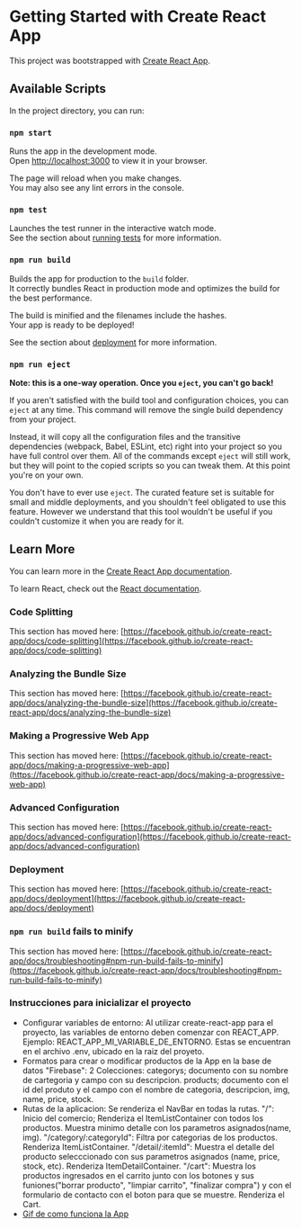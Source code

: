 # Getting Started with Create React App

This project was bootstrapped with [Create React App](https://github.com/facebook/create-react-app).

## Available Scripts

In the project directory, you can run:

### `npm start`

Runs the app in the development mode.\
Open [http://localhost:3000](http://localhost:3000) to view it in your browser.

The page will reload when you make changes.\
You may also see any lint errors in the console.

### `npm test`

Launches the test runner in the interactive watch mode.\
See the section about [running tests](https://facebook.github.io/create-react-app/docs/running-tests) for more information.

### `npm run build`

Builds the app for production to the `build` folder.\
It correctly bundles React in production mode and optimizes the build for the best performance.

The build is minified and the filenames include the hashes.\
Your app is ready to be deployed!

See the section about [deployment](https://facebook.github.io/create-react-app/docs/deployment) for more information.

### `npm run eject`

**Note: this is a one-way operation. Once you `eject`, you can't go back!**

If you aren't satisfied with the build tool and configuration choices, you can `eject` at any time. This command will remove the single build dependency from your project.

Instead, it will copy all the configuration files and the transitive dependencies (webpack, Babel, ESLint, etc) right into your project so you have full control over them. All of the commands except `eject` will still work, but they will point to the copied scripts so you can tweak them. At this point you're on your own.

You don't have to ever use `eject`. The curated feature set is suitable for small and middle deployments, and you shouldn't feel obligated to use this feature. However we understand that this tool wouldn't be useful if you couldn't customize it when you are ready for it.

## Learn More

You can learn more in the [Create React App documentation](https://facebook.github.io/create-react-app/docs/getting-started).

To learn React, check out the [React documentation](https://reactjs.org/).

### Code Splitting

This section has moved here: [https://facebook.github.io/create-react-app/docs/code-splitting](https://facebook.github.io/create-react-app/docs/code-splitting)

### Analyzing the Bundle Size

This section has moved here: [https://facebook.github.io/create-react-app/docs/analyzing-the-bundle-size](https://facebook.github.io/create-react-app/docs/analyzing-the-bundle-size)

### Making a Progressive Web App

This section has moved here: [https://facebook.github.io/create-react-app/docs/making-a-progressive-web-app](https://facebook.github.io/create-react-app/docs/making-a-progressive-web-app)

### Advanced Configuration

This section has moved here: [https://facebook.github.io/create-react-app/docs/advanced-configuration](https://facebook.github.io/create-react-app/docs/advanced-configuration)

### Deployment

This section has moved here: [https://facebook.github.io/create-react-app/docs/deployment](https://facebook.github.io/create-react-app/docs/deployment)

### `npm run build` fails to minify

This section has moved here: [https://facebook.github.io/create-react-app/docs/troubleshooting#npm-run-build-fails-to-minify](https://facebook.github.io/create-react-app/docs/troubleshooting#npm-run-build-fails-to-minify)

### Instrucciones para inicializar el proyecto

- Configurar variables de entorno: Al utilizar create-react-app para el proyecto, las variables de entorno deben comenzar con REACT_APP. Ejemplo: REACT_APP_MI_VARIABLE_DE_ENTORNO. Estas se encuentran en el archivo .env, ubicado en la raiz del proyeto.
- Formatos para crear o modificar productos de la App en la base de datos "Firebase": 
2 Colecciones: 
categorys; documento con su nombre de cartegoria y campo con su descripcion. 
products; documento con el id del produto y el campo con el nombre de categoria, descripcion, img, name, price, stock.
- Rutas de la aplicacion: 
Se renderiza el NavBar en todas la rutas.
"/": Inicio del comercio; Renderiza el ItemListContainer con todos los productos. Muestra minimo detalle con los parametros asignados(name, img).
"/category/:categoryId": Filtra por categorias de los productos. Renderiza ItemListContainer.
"/detail/:itemId": Muestra el detalle del producto selecccionado con sus parametros asignados (name, price, stock, etc). Renderiza ItemDetailContainer.
"/cart": Muestra los productos ingresados en el carrito junto con los botones y sus funiones("borrar producto", "limpiar carrito", "finalizar compra") y con el formulario de contacto con el boton para que se muestre. Renderiza el Cart.
- [Gif de como funciona la App](./gif-proyecto.gif)



